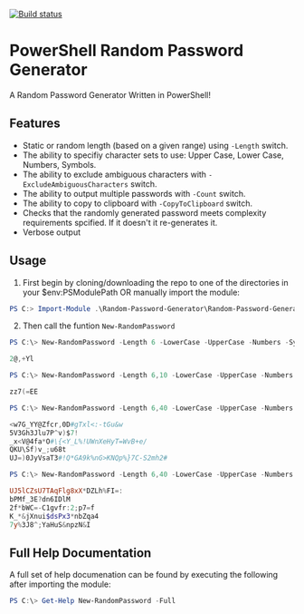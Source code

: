 [![Build status](http://localhost/api/projects/status/yvubrg6uhs8g2ov2?svg=true)](http://localhost/project/AppVeyor/random-password-generator)

# PowerShell Random Password Generator
A Random Password Generator Written in PowerShell!

## Features
* Static or random length (based on a given range) using `-Length` switch.
* The ability to specifiy character sets to use: Upper Case, Lower Case, Numbers, Symbols.
* The ability to exclude ambiguous characters with `-ExcludeAmbiguousCharacters` switch.
* The ability to output multiple passwords with `-Count` switch.
* The ability to copy to clipboard with `-CopyToClipboard` switch.
* Checks that the randomly generated password meets complexity requirements spcified. If it doesn't it re-generates it.
* Verbose output

## Usage
1. First begin by cloning/downloading the repo to one of the directories in your $env:PSModulePath OR manually import the module:
```PowerShell
PS C:> Import-Module .\Random-Password-Generator\Random-Password-Generator
```

2. Then call the funtion `New-RandomPassword`

```PowerShell
PS C:\> New-RandomPassword -Length 6 -LowerCase -UpperCase -Numbers -Symbols

2@,+Yl
```

```PowerShell
PS C:\> New-RandomPassword -Length 6,10 -LowerCase -UpperCase -Numbers -Symbols

zz7(=EE
```

```PowerShell
PS C:\> New-RandomPassword -Length 6,40 -LowerCase -UpperCase -Numbers -Symbols -Count 5

<w7G_YY@Zfcr,0D#gTxl<:-tGu&w
5V3Gh3Jlu7P^v)$7!
_x<V@4fa*O#\{<Y_L%!UWnXeHyT=WvB+e/
QKU\Sf)v_;u68t
UJ=)0JyVsaT3#!Q*GA9k%nG>KNQp%}7C-S2mh2#
```

```PowerShell
PS C:\> New-RandomPassword -Length 6,40 -LowerCase -UpperCase -Numbers -Symbols -ExcludeAmbiguousCharacters -Count 5

UJ5lCZsU7TAqFlg8xX*DZLh%FI=:
bPMf_3E?dn6IDlM
2f*bWC=-C1gvfr:2;p7=f
K_*&jXnui$dsPx3*nbZqa4
7y%3J8^;YaHuS&npzN&I
```

## Full Help Documentation
A full set of help documenation can be found by executing the following after importing the module:
```PowerShell
PS C:\> Get-Help New-RandomPassword -Full
```
